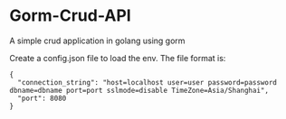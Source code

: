 # Gorm-Crud-API
A simple crud application in golang using gorm

Create a config.json file to load the env. The file format is:

```
{
  "connection_string": "host=localhost user=user password=password dbname=dbname port=port sslmode=disable TimeZone=Asia/Shanghai",
  "port": 8080
}
```
